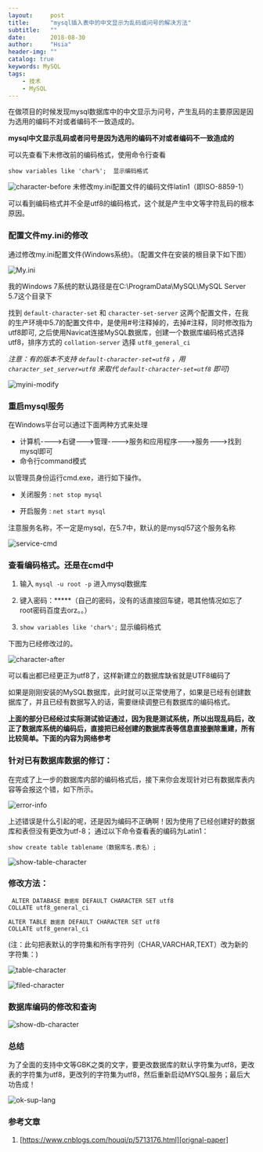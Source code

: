 ```yaml
---
layout:     post
title:      "mysql插入表中的中文显示为乱码或问号的解决方法"
subtitle:   ""
date:       2018-08-30 
author:     "Hsia"
header-img: ""
catalog: true
keywords: MySQL
tags:
    - 技术
    - MySQL 
---
```



在做项目的时候发现mysql数据库中的中文显示为问号，产生乱码的主要原因是因为选用的编码不对或者编码不一致造成的。


**mysql中文显示乱码或者问号是因为选用的编码不对或者编码不一致造成的**

可以先查看下未修改前的编码格式，使用命令行查看

`show variables like 'char%';  显示编码格式`

![character-before][character-before]
未修改my.ini配置文件的编码文件latin1（即ISO-8859-1）

可以看到编码格式并不全是utf8的编码格式，这个就是产生中文等字符乱码的根本原因。

### 配置文件my.ini的修改  

通过修改my.ini配置文件(Windows系统)。（配置文件在安装的根目录下如下图）

![My.ini][myini]

我的Windows 7系统的默认路径是在C:\ProgramData\MySQL\MySQL Server 5.7这个目录下

找到 `default-character-set` 和 `character-set-server` 这两个配置文件，在我的生产环境中5.7的配置文件中，是使用\#号注释掉的，去掉\#注释，同时修改指为utf8即可,
之后使用Navicat连接MySQL数据库，创建一个数据库编码格式选择utf8，排序方式的 `collation-server` 选择 `utf8_general_ci`  

*注意：有的版本不支持 `default-character-set=utf8` ，用 `character_set_server=utf8` 来取代  `default-character-set=utf8` 即可)* 

![myini-modify][myini-modify]


### 重启mysql服务
在Windows平台可以通过下面两种方式来处理

- 计算机---->右键--->管理---->服务和应用程序--->服务--->找到mysql即可  
- 命令行command模式 

以管理员身份运行cmd.exe，进行如下操作。

- 关闭服务 : `net stop mysql`  

- 开启服务 : `net start mysql`

注意服务名称，不一定是mysql，在5.7中，默认的是mysql57这个服务名称

![service-cmd][service-cmd]

### 查看编码格式。还是在cmd中

1. 输入 `mysql -u root -p`      进入mysql数据库 

2. 键入密码：*****（自己的密码，没有的话直接回车键，嗯其他情况如忘了root密码百度去orz。。）

3. `show variables like 'char%';`  显示编码格式

下图为已经修改过的。

![character-after][character-after]

可以看出都已经更正为utf8了，这样新建立的数据库缺省就是UTF8编码了

如果是刚刚安装的MySQL数据库，此时就可以正常使用了，如果是已经有创建数据库了，并且已经有数据写入的话，需要继续调整已有数据库的编码格式。

**上面的部分已经经过实际测试验证通过，因为我是测试系统，所以出现乱码后，改正了数据库系统的编码后，直接把已经创建的数据库表等信息直接删除重建，所有比较简单。下面的内容为网络参考**

### 针对已有数据库数据的修订：

在完成了上一步的数据库内部的编码格式后，接下来你会发现针对已有数据库表内容等会报这个错，如下所示。

![error-info][error-info]

上述错误是什么引起的呢，还是因为编码不正确啊！因为使用了已经创建好的数据库和表但没有更改为utf-8；
通过以下命令查看表的编码为Latin1：

`show create table tablename（数据库名.表名）;`

![show-table-character][show-table-character]

### 修改方法：

<code> ALTER DATABASE `数据库` DEFAULT CHARACTER SET utf8 COLLATE utf8_general_ci </code>

<code>ALTER TABLE `数据表` DEFAULT CHARACTER SET utf8 COLLATE utf8_general_ci</code>

(注：此句把表默认的字符集和所有字符列（CHAR,VARCHAR,TEXT）改为新的字符集：)

![table-character][table-character]

![filed-character][filed-character]

### 数据库编码的修改和查询

![show-db-character][show-db-character]

### 总结

为了全面的支持中文等GBK之类的文字，要更改数据库的默认字符集为utf8，更改表的字符集为utf8，更改列的字符集为utf8，然后重新启动MYSQL服务；最后大功告成！

![ok-sup-lang][ok-sup-lang]


### 参考文章 

1. [https://www.cnblogs.com/houqi/p/5713176.html][orignal-paper]


[orignal-paper]:https://www.cnblogs.com/houqi/p/5713176.html
[myini]:https://raw.githubusercontent.com/xzchsia/MyResources/master/mysql-support-chinese/myini.png 
[myini-modify]:https://raw.githubusercontent.com/xzchsia/MyResources/master/mysql-support-chinese/myini-modify.png  
[service-cmd]:https://raw.githubusercontent.com/xzchsia/MyResources/master/mysql-support-chinese/service-cmd.png  
[character-before]:https://raw.githubusercontent.com/xzchsia/MyResources/master/mysql-support-chinese/character-before.png
[character-after]:https://raw.githubusercontent.com/xzchsia/MyResources/master/mysql-support-chinese/character-after.png
[error-info]:https://raw.githubusercontent.com/xzchsia/MyResources/master/mysql-support-chinese/error-info.png
[show-table-character]:https://raw.githubusercontent.com/xzchsia/MyResources/master/mysql-support-chinese/show-table-character.png
[table-character]:https://raw.githubusercontent.com/xzchsia/MyResources/master/mysql-support-chinese/table-character.png
[filed-character]:https://raw.githubusercontent.com/xzchsia/MyResources/master/mysql-support-chinese/filed-character.png
[show-db-character]:https://raw.githubusercontent.com/xzchsia/MyResources/master/mysql-support-chinese/show-db-character.png
[ok-sup-lang]:https://raw.githubusercontent.com/xzchsia/MyResources/master/mysql-support-chinese/ok-sup-lang.png
